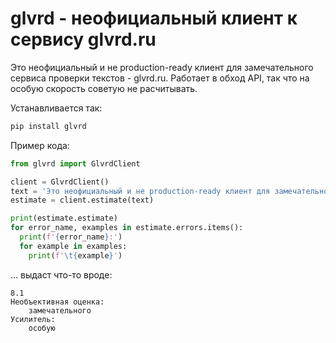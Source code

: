 # glvrd - неофициальный клиент к сервису glvrd.ru

Это неофициальный и не production-ready клиент для замечательного сервиса проверки текстов - glvrd.ru. Работает в обход API, так что на особую скорость советую не расчитывать.

Устанавливается так:

```bash
pip install glvrd
```

Пример кода:

```python
from glvrd import GlvrdClient

client = GlvrdClient()
text = 'Это неофициальный и не production-ready клиент для замечательного сервиса проверки текстов - glvrd.ru. Работает в обход API, так что на особую скорость советую не расчитывать.'
estimate = client.estimate(text)

print(estimate.estimate)
for error_name, examples in estimate.errors.items():
  print(f'{error_name}:')
  for example in examples:
    print(f'\t{example}')
```

... выдаст что-то вроде:

```
8.1
Необъективная оценка:
	замечательного
Усилитель:
	особую
```
